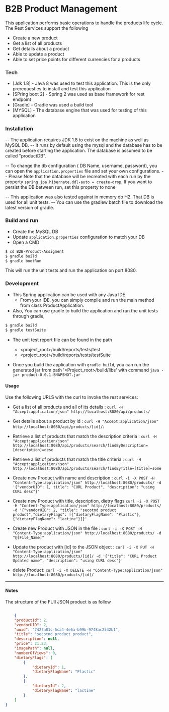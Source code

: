 # B2B Product Management

This application performs basic operations to handle the products life cycle.
The Rest Services support the following

  - Create a new product
  - Get a list of all products
  - Get details about a product
  - Able to update a product
  - Able to set price points for different currencies for a products

### Tech

* [Jdk 1.8] - Java 8 was used to test this application. This is the only prerequesties to install and test this application
* [SPring boot 2] - Spring 2 was used as base framework for rest endpoint
* [Gradle] - Gradle was used a build tool
* [MYSQL] - The database engine that was used for testing of this application

### Installation
-- The application requires JDK 1.8 to exist on the machine as well as MySQL DB. 
-- It runs by default using the mysql and the database has to be created before starting the application. The database is assumed to be called "productDB". 

-- To change the db configuration ( DB Name, username, password), you can open the `application.properties` file and set your own configurations. 
-- Please Note that the database will be recreated with each run by the property `spring.jpa.hibernate.ddl-auto = create-drop`. If you want to persist the DB between run, set this property to none 

-- This application was also tested against in memory db H2. That DB is used for all unit tests.
-- You can use the gradlew batch file to download the latest version of gradle.

### Build and run
 - Create the MySQL DB
 - Update `application.properties` configuration to match your DB
 - Open a CMD

```sh
$ cd B2B-Product-Assigment
$ gradle build
$ gradle bootRun
```

This will run the unit tests and run the application on port 8080.

### Development

 - This Spring application can be used with any Java IDE.
     - From your IDE, you can simply compile and run the main method from class ProductApplication.  
 - Also, You can use gradle to build the application and run the unit tests through gradle,
```sh
$ gradle build 
$ gradle testSuite
```
 - The unit test report file can be found in the path  
     - <project_root>/build/reports/tests/test    
     - <project_root>/build/reports/tests/testSuite    
     
 - Once you build the application with `gradle build`, you can run the generated jar from path '<Project_root>/build/libs' with command `java -jar product-0.0.1-SNAPSHOT.jar`



#### Usage
Use the following URLS with the curl to invoke the rest services:
 
 * Get a list of all products and all of its details : 
		`curl -H "Accept:application/json" http://localhost:8080/api/products/`
     
 * Get details about a product by id : 
		`curl -H "Accept:application/json" http://localhost:8080/api/products/[id]/`:  
		
 * Retrieve a list of products that match the description criteria :
		`curl -H "Accept:application/json" http://localhost:8080/api/products/search/findByDescription=[description]=desc`

 * Retrieve a list of products that match the title criteria :
		`curl -H "Accept:application/json" http://localhost:8080/api/products/search/findByTitle=[title]=some`
		 
 * Create new Product with name and description : 
		`curl -i -X POST -H "Content-Type:application/json" http://localhost:8080/products/ -d '{"vendorUID": 1, title": "CURL Product", "description": "using CURL desc"}'` 
 
 * Create new Product with title, description, dietry flags
		`curl -i -X POST -H "Content-Type:application/json" http://localhost:8080/products/ -d '{"vendorUID": 2, "title": "secotnd product product","dietaryFlags": [{"dietaryFlagName": "Plastic"},{"dietaryFlagName": "lactine"}]}'` 
  
 * Create new Product with JSON in the file :
		`curl -i -X POST -H "Content-Type:application/json" http://localhost:8080/products/ -d "@[File_Name]"`
		
 *  Update the product with [id] to the JSON object : 
		`curl -i -X PUT -H "Content-Type:application/json" http://localhost:8080/products/[id]/ -d '{"title": "CURL Product Updated name", "description": "using CURL desc"}'`
		 
  * delete Product: 
		`curl -i -X DELETE -H "Content-Type:application/json" http://localhost:8080/products/[id]/`
 
----

 
#### Notes 
The structure of the FUll JSON product is as follow

```JSON

	{
    "productId": 2,
    "vendorUID": 2,
    "uuid": "742fa81c-5ca4-4e6a-b99b-9748ac2542b1",
    "title": "secotnd product product",
    "description": null,
    "price": 21.23,
    "imagePath": null,
    "numberOfViews": 0,
    "dietaryFlags": [
        {
            "dietaryId": 1,
            "dietaryFlagName": "Plastic"
        },
        {
            "dietaryId": 2,
            "dietaryFlagName": "lactine"
        }
    ]
}
```


 
 
 
   

